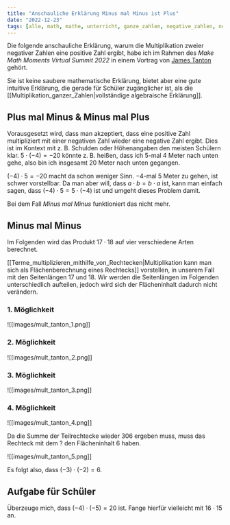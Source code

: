 ```yaml
---
title: "Anschauliche Erklärung Minus mal Minus ist Plus"
date: "2022-12-23"
tags: [alle, math, mathe, unterricht, ganze_zahlen, negative_zahlen, negative_numbers, minus, plus, rechteck, rectangle, flächeninhalt, area, james_tanton]
---
```


Die folgende anschauliche Erklärung, warum die Multiplikation zweier negativer Zahlen eine positive Zahl ergibt, habe ich im Rahmen des *Make Math Moments Virtual Summit 2022* in einem Vortrag von [James Tanton](https://www.jamestanton.com) gehört.

Sie ist keine saubere mathematische Erklärung, bietet aber eine gute intuitive Erklärung, die gerade für Schüler zugänglicher ist, als die [[Multiplikation_ganzer_Zahlen|vollständige algebraische Erklärung]]. 

## Plus mal Minus & Minus mal Plus
Vorausgesetzt wird, dass man akzeptiert, dass eine positive Zahl multipliziert mit einer negativen Zahl wieder eine negative Zahl ergibt. Dies ist im Kontext mit z. B. Schulden oder Höhenangaben den meisten Schülern klar. $5 \cdot (-4)=-20$ könnte z. B. heißen, dass ich $5$-mal $4$ Meter nach unten gehe, also bin ich insgesamt $20$ Meter nach unten gegangen.

$(-4) \cdot 5 = -20$ macht da schon weniger Sinn. $-4$-mal $5$ Meter zu gehen, ist schwer vorstellbar. Da man aber will, dass $a \cdot b = b \cdot a$ ist, kann man einfach sagen, dass $(-4) \cdot 5 = 5 \cdot (-4)$ ist und umgeht dieses Problem damit.

Bei dem Fall *Minus mal Minus* funktioniert das nicht mehr.

## Minus mal Minus

Im Folgenden wird das Produkt $17 \cdot 18$ auf vier verschiedene Arten berechnet. 

[[Terme_multiplizieren_mithilfe_von_Rechtecken|Multiplikation kann man sich als Flächenberechnung eines Rechtecks]] vorstellen, in unserem Fall mit den Seitenlängen $17$ und $18$. Wir werden die Seitenlängen im Folgenden unterschiedlich aufteilen, jedoch wird sich der Flächeninhalt dadurch nicht verändern.

### 1. Möglichkeit

![[images/mult_tanton_1.png]]

### 2. Möglichkeit

![[images/mult_tanton_2.png]]

### 3. Möglichkeit

![[images/mult_tanton_3.png]]

### 4. Möglichkeit

![[images/mult_tanton_4.png]]

Da die Summe der Teilrechtecke wieder $306$ ergeben muss, muss das Rechteck mit dem $?$ den Flächeninhalt $6$ haben.

![[images/mult_tanton_5.png]] 

Es folgt also, dass $(-3) \cdot (-2) = 6$.

## Aufgabe für Schüler

Überzeuge mich, dass $(-4)\cdot (-5)=20$ ist. Fange hierfür vielleicht mit $16 \cdot 15$ an. 
